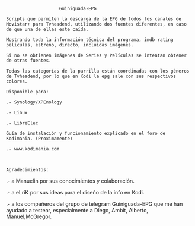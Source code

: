 ﻿ 						Guiniguada-EPG

	Scripts que permiten la descarga de la EPG de todos los canales de Movistar+ para Tvheadend, utilizando dos fuentes diferentes, en caso de que una de ellas este caída. 

	Mostrando toda la información técnica del programa, imdb rating películas, estreno, directo, incluidas imágenes.

	Si no se obtienen imágenes de Series y Películas se intentan obtener de otras fuentes.

	Todas las categorías de la parrilla están coordinadas con los géneros de Tvheadend, por lo que en Kodi la epg sale con sus respectivos colores.

	Disponible para:

	.- Synology/XPEnology

	.- Linux

	.- LibreElec

	Guía de instalación y funcionamiento explicado en el foro de Kodimania.	(Proximamente)

	.- www.kodimania.com



	Agradecimientos:

 .- a Manuelin por sus conocimientos y colaboración.

.-  a eLriK por sus ideas para el diseño de la info en Kodi.

.-  a los compañeros del grupo de telegram Guiniguada-EPG que me han ayudado a       testear, especialmente a Diego, Ambit, Alberto, Manuel,McGregor.
